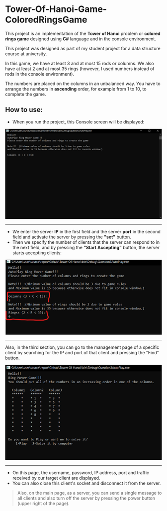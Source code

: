 # Tower-Of-Hanoi-Game-ColoredRingsGame

This project is an implementation of the **Tower of Hanoi** problem or **colored rings game** designed using **C#** language and in the console environment.

This project was designed as part of my student project for a data structure course at university.

In this game, we have at least 3 and at most 15 rods or columns. We also have at least 2 and at most 35 rings (however, I used numbers instead of rods in the console environment).

The numbers are placed on the columns in an unbalanced way. You have to arrange the numbers in **ascending** order, for example from 1 to 10, to complete the game.


## How to use:

- When you run the project, this Console screen will be displayed:


![image](https://github.com/Ali-Roodi79/Tower-Of-Hanoi-Game-ColoredRingsGame/blob/main/assets/img/MainConsolePage.png)

---

- We enter the server **IP** in the first field and the server **port** in the second field and activate the server by pressing the **"set"** button.
- Then we specify the number of clients that the server can respond to in the next field, and by pressing the **"Start Accepting"** button, the server starts accepting clients:


![image](https://github.com/Ali-Roodi79/Tower-Of-Hanoi-Game-ColoredRingsGame/blob/main/assets/img/Determining%20the%20number%20of%20columns%20%26%20rings.png)

---

Also, in the third section, you can go to the management page of a specific client by searching for the IP and port of that client and pressing the "Find" button.


![image](https://github.com/Ali-Roodi79/Tower-Of-Hanoi-Game-ColoredRingsGame/blob/main/assets/img/Display%20the%20game%20screen1.png)

---

- On this page, the username, password, IP address, port and traffic received by our target client are displayed.
- You can also close this client's socket and disconnect it from the server.

> Also, on the main page, as a server, you can send a single message to all clients and also turn off the server
>  by pressing the power button (upper right of the page).
